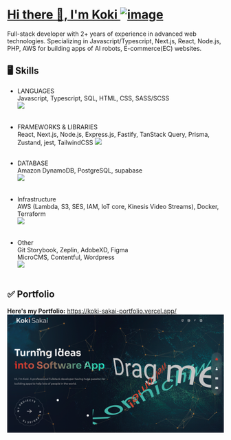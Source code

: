 ### 

# [Hi there 👋, I'm Koki ![image](https://img.shields.io/badge/LinkedIn-0077B5?style=for-the-badge&logo=linkedin&logoColor=white)](https://www.linkedin.com/in/kokisakai/)

Full-stack developer with 2+ years of experience in advanced web technologies. Specializing in Javascript/Typescript, Next.js, React, Node.js, PHP, AWS for building apps of AI robots, E-commerce(EC) websites. 


## 🖥 Skills
- LANGUAGES    
Javascript, Typescript, SQL, HTML, CSS, SASS/SCSS    
<img src="https://skillicons.dev/icons?i=js,typescript,html,css,scss" /> <br /><br />

- FRAMEWORKS & LIBRARIES    
React, Next.js, Node.js, Express.js, Fastify, TanStack Query, Prisma, Zustand, jest, TailwindCSS
<img src="https://skillicons.dev/icons?i=react,next,nodejs,express,prisma,jest,tailwind" /> <br /><br />

- DATABASE      
Amazon DynamoDB, PostgreSQL, supabase    
<img src="https://skillicons.dev/icons?i=dynamodb,postgres,supabase" /> <br /><br />

- Infrastructure    
AWS (Lambda, S3, SES, IAM, IoT core, Kinesis Video Streams), Docker, Terraform    
<img src="https://skillicons.dev/icons?i=aws,docker,terraform" /> <br /><br />

- Other    
Git
Storybook, Zeplin, AdobeXD, Figma    
MicroCMS, Contentful, Wordpress    
<img src="https://skillicons.dev/icons?i=git,xd,figma,wordpress" /> <br /><br />







## ✅ Portfolio

**Here's my Portfolio:** https://koki-sakai-portfolio.vercel.app/
[![portfolio](https://github.com/likuor/portfolio-v1.1/blob/main/public/images/works/portfoliov2.png)]([https://koki-sakai-portfolio.vercel.app/](https://koki-sakai-portfolio.vercel.app/))
